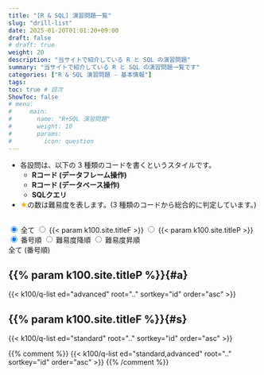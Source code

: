 ```yaml
---
title: "[R & SQL] 演習問題一覧"
slug: "drill-list"
date: 2025-01-20T01:01:20+09:00
draft: false
# draft: true
weight: 20
description: "当サイトで紹介している R と SQL の演習問題"
summary: "当サイトで紹介している R と SQL の演習問題一覧です"
categories: ["R & SQL 演習問題 - 基本情報"]
tags: 
toc: true # 目次
ShowToc: false
# menu: 
#     main:
#       name: "R+SQL 演習問題"
#       weight: 10
#       params: 
#         icon: question
---
```


- 各設問は、以下の 3 種類のコードを書くというスタイルです。
  - **Rコード (データフレーム操作)**
  - **Rコード (データベース操作)**
  - **SQLクエリ**
- <font color="#F0B007">★</font>の数は難易度を表します。(3 種類のコードから総合的に判定しています。)

<br>

<div class="list-toggle">
  <div class="row-title">
    <label>
      <input type="radio" name="edition-toggle" value="all" checked>
      <span>全て</span>
    </label>
    <label>
      <input type="radio" name="edition-toggle" value="standard">
      <span>{{< param k100.site.titleF >}}</span>
    </label>
    <label>
      <input type="radio" name="edition-toggle" value="advanced">
      <span>{{< param k100.site.titleP >}}</span>
    </label>
  </div>

  <div class="row-sort">
    <label>
      <input type="radio" name="order-toggle" value="id" checked>
      <span>番号順</span>
    </label>
    <label>
      <input type="radio" name="order-toggle" value="difficulty-desc">
      <span>難易度降順</span>
    </label>
    <label>
      <input type="radio" name="order-toggle" value="difficulty-asc">
      <span>難易度昇順</span>
    </label>
  </div>
</div>

<!-- 全9パターンのリスト (最初はデフォルト以外を非表示にしておく) -->
<div id="list-id-all" class="question-list" style="display:block;">
  <div class="edition-title">全て (番号順)</div>
<!-- 
- [{{% param k100.site.titleP %}}]({{< ref "#a" >}})
- [{{% param k100.site.titleF %}}]({{< ref "#s" >}})
-->

## {{% param k100.site.titleP %}}{#a}
  
  {{< k100/q-list ed="advanced" root=".." sortkey="id" order="asc" >}}

## {{% param k100.site.titleF %}}{#s}
  
  {{< k100/q-list ed="standard" root=".." sortkey="id" order="asc" >}}

  {{% comment %}}
  {{< k100/q-list ed="standard,advanced" root=".." sortkey="id" order="asc" >}}
  {{% /comment %}}
</div>

<div id="list-difficulty-desc-all" class="question-list" style="display:none;">
  <div class="edition-title">全て (難易度降順)</div>
  {{< k100/q-list ed="standard,advanced" root=".." sortkey="difficulty" order="desc" >}}
</div>

<div id="list-difficulty-asc-all" class="question-list" style="display:none;">
  <div class="edition-title">全て (難易度昇順)</div>
  {{< k100/q-list ed="standard,advanced" root=".." sortkey="difficulty" order="asc" >}}
</div>

<div id="list-id-standard" class="question-list" style="display:none;">
  <div class="edition-title">{{< param k100.site.titleF >}} (番号順)</div>
  {{< k100/q-list ed="standard" root=".." sortkey="id" order="asc" >}}
</div>

<div id="list-difficulty-desc-standard" class="question-list" style="display:none;">
  <div class="edition-title">{{< param k100.site.titleF >}} (難易度降順)</div>
  {{< k100/q-list ed="standard" root=".." sortkey="difficulty" order="desc" >}}
</div>

<div id="list-difficulty-asc-standard" class="question-list" style="display:none;">
  <div class="edition-title">{{< param k100.site.titleF >}} (難易度昇順)</div>
  {{< k100/q-list ed="standard" root=".." sortkey="difficulty" order="asc" >}}
</div>

<div id="list-id-advanced" class="question-list" style="display:none;">
  <div class="edition-title">{{< param k100.site.titleP >}} (番号順)</div>
  {{< k100/q-list ed="advanced" root=".." sortkey="id" order="asc" >}}
</div>

<div id="list-difficulty-desc-advanced" class="question-list" style="display:none;">
  <div class="edition-title">{{< param k100.site.titleP >}} (難易度降順)</div>
  {{< k100/q-list ed="advanced" root=".." sortkey="difficulty" order="desc" >}}
</div>

<div id="list-difficulty-asc-advanced" class="question-list" style="display:none;">
  <div class="edition-title">{{< param k100.site.titleP >}} (難易度昇順)</div>
  {{< k100/q-list ed="advanced" root=".." sortkey="difficulty" order="asc" >}}
</div>

<script>
  document.addEventListener("DOMContentLoaded", function() {
    const questionLists = document.querySelectorAll('.question-list');
    const toc = document.querySelector('.widget.archives');
    // const tocContent = document.querySelector('.tocContent');
    // const toc = document.querySelector('.widget--toc');
    // const tocTitle = document.querySelector('.widget-title.section-title'); // h2を取得

    const updateList = () => {
      const selectedOrder = document.querySelector('input[name="order-toggle"]:checked')?.value;
      const selectedEdition = document.querySelector('input[name="edition-toggle"]:checked')?.value;

      if (!selectedOrder || !selectedEdition) return; // チェックされていない場合は処理を中断

      // すべてのリストを非表示に
      questionLists.forEach(list => list.style.display = 'none');

      // 選択されたリストを表示
      const targetList = document.getElementById(`list-${selectedOrder}-${selectedEdition}`);
      if (targetList) {
        targetList.style.display = 'block';
      }

      // 目次の表示・非表示を制御
      if (selectedOrder === "id" && selectedEdition === "all") {
        toc.style.display = "block";
        // tocContent.style.display = "block";
      } else {
        toc.style.display = "none";
        // tocContent.style.display = "none";
      }

      // 選択状態を localStorage に保存
      localStorage.setItem('order', selectedOrder);
      localStorage.setItem('edition', selectedEdition);
    };

    // ページ読み込み時の処理
    let savedOrder = localStorage.getItem('order') || "id";
    let savedEdition = localStorage.getItem('edition') || "all";

    // ラジオボタンに適用
    const orderRadio = document.querySelector(`input[name="order-toggle"][value="${savedOrder}"]`);
    const editionRadio = document.querySelector(`input[name="edition-toggle"][value="${savedEdition}"]`);

    if (orderRadio) orderRadio.checked = true;
    if (editionRadio) editionRadio.checked = true;

    // イベントリスナーを設定
    document.querySelectorAll('input[name="order-toggle"], input[name="edition-toggle"]').forEach(radio => {
      radio.addEventListener('change', updateList);
    });

    // 初回のリスト表示
    updateList();
  });
</script>
